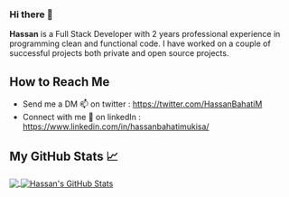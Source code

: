 ### Hi there 👋


**Hassan** is a Full Stack Developer with 2 years professional experience in programming clean and functional code. I have worked on a couple of successful projects both private and open source projects. 

<!--
Here are some ideas to get you started:

- 🔭 I’m currently working on ...
- 🌱 I’m currently learning ...
- 👯 I’m looking to collaborate on ...
- 🤔 I’m looking for help with ...
- 💬 Ask me about ...
- 📫 How to reach me: ...
- 😄 Pronouns: ...
- ⚡ Fun fact: ...
-->

## How to Reach Me
* Send me a DM :mailbox: on twitter : https://twitter.com/HassanBahatiM
* Connect with me :rocket: on linkedIn : https://www.linkedin.com/in/hassanbahatimukisa/

## My GitHub Stats &#x1f4c8;

<a href="https://github.com/HassanBahati/HassanBahati">
  <img align="center" src="https://github-readme-stats.vercel.app/api/top-langs/?username=hassanbahati&hide=java,html&title_color=ffffff&text_color=c9cacc&icon_color=2bbc8a&bg_color=1d1f21" />
</a>
<a href="https://github.com/HassanBahati">
  <img align="center" src="https://github-readme-stats.vercel.app/api?username=hassanbahati&show_icons=true&line_height=27&count_private=true&title_color=ffffff&text_color=c9cacc&icon_color=2bbc8a&bg_color=1d1f21" alt="Hassan's GitHub Stats" />
</a>
